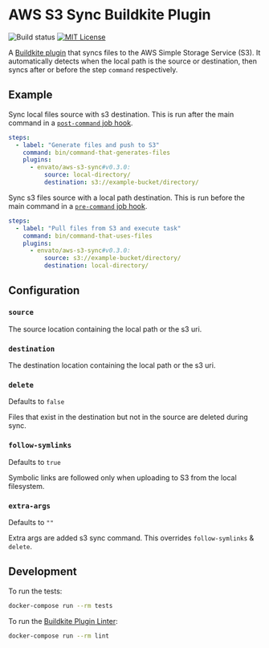 # AWS S3 Sync Buildkite Plugin

![Build status](https://badge.buildkite.com/39a2058c81ac115411ffaa5f902b15c5c6afd425ce2194c371.svg?branch=main)
[![MIT License](https://img.shields.io/badge/License-MIT-brightgreen.svg)](LICENSE)

A [Buildkite plugin] that syncs files to the AWS Simple Storage Service (S3). It automatically detects when the local path is the source or destination, then syncs after or before the step `command` respectively.

## Example

Sync local files source with s3 destination. This is run after the main command in a [`post-command` job hook](https://buildkite.com/docs/agent/v3/hooks#job-lifecycle-hooks).

```yml
steps:
  - label: "Generate files and push to S3"
    command: bin/command-that-generates-files
    plugins:
      - envato/aws-s3-sync#v0.3.0:
          source: local-directory/
          destination: s3://example-bucket/directory/
```

Sync s3 files source with a local path destination. This is run before the main command in a [`pre-command` job hook](https://buildkite.com/docs/agent/v3/hooks#job-lifecycle-hooks).

```yml
steps:
  - label: "Pull files from S3 and execute task"
    command: bin/command-that-uses-files
    plugins:
      - envato/aws-s3-sync#v0.3.0:
          source: s3://example-bucket/directory/
          destination: local-directory/
```

## Configuration

### `source`

The source location containing the local path or the s3 uri.

### `destination`

The destination location containing the local path or the s3 uri.

### `delete`

Defaults to `false`

Files that exist in the destination but not in the source are deleted during sync.

### `follow-symlinks`

Defaults to `true`

Symbolic links are followed only when uploading to S3 from the local filesystem.

### `extra-args`

Defaults to `""`

Extra args are added s3 sync command. This overrides `follow-symlinks` & `delete`.

## Development

To run the tests:

```sh
docker-compose run --rm tests
```

To run the [Buildkite Plugin Linter]:

```sh
docker-compose run --rm lint
```

[Buildkite plugin]: https://buildkite.com/docs/agent/v3/plugins
[Buildkite Plugin Linter]: https://github.com/buildkite-plugins/buildkite-plugin-linter
